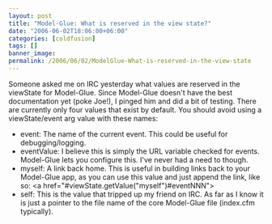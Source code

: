 ```yaml
---
layout: post
title: "Model-Glue: What is reserved in the view state?"
date: "2006-06-02T18:06:00+06:00"
categories: [coldfusion]
tags: []
banner_image: 
permalink: /2006/06/02/ModelGlue-What-is-reserved-in-the-view-state
---
```


Someone asked me on IRC yesterday what values are reserved in the viewState for Model-Glue. Since Model-Glue doesn't have the best documentation yet (poke Joe!), I pinged him and did a bit of testing. There are currently only four values that exist by default. You should avoid using a viewState/event arg value with these names:

<ul>
<li>event: The name of the current event. This could be useful for debugging/logging.
<li>eventValue: I believe this is simply the URL variable checked for events. Model-Glue lets you configure this. I've never had a need to though.
<li>myself: A link back home. This is useful in building links back to your Model-Glue app, as you can use this value and just append the link, like so: &lt;a href="#viewState.getValue("myself")#eventNNN"&gt;
<li>self: This is the value that tripped up my friend on IRC. As far as I know it is just a pointer to the file name of the core Model-Glue file (index.cfm typically). 
</ul>